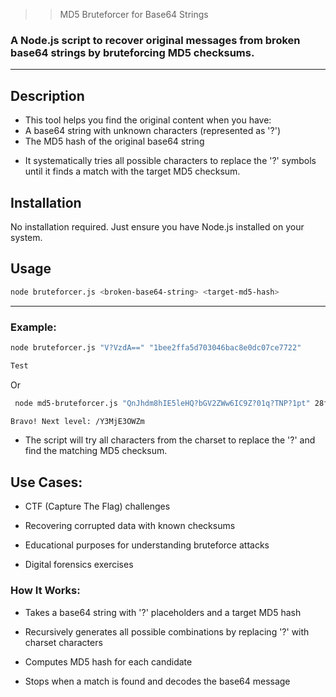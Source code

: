>> MD5 Bruteforcer for Base64 Strings

### A Node.js script to recover original messages from broken base64 strings by bruteforcing MD5 checksums.
--- 
## Description
+ This tool helps you find the original content when you have:
+ A base64 string with unknown characters (represented as '?')
+ The MD5 hash of the original base64 string

- It systematically tries all possible characters to replace the '?' symbols until it finds a match with the target MD5 checksum.

## Installation
No installation required. Just ensure you have Node.js installed on your system.

## Usage
```bash
node bruteforcer.js <broken-base64-string> <target-md5-hash>
```
--- 

### Example:

```bash
node bruteforcer.js "V?VzdA==" "1bee2ffa5d703046bac8e0dc07ce7722"
```
```bash
Test
```
Or

```bash
 node md5-bruteforcer.js "QnJhdm8hIE5leHQ?bGV2ZWw6IC9Z?01q?TNP?1pt" 28f09edf0014c017f06f799e7bda9f79
```
```bash
Bravo! Next level: /Y3MjE3OWZm
```

+ The script will try all characters from the charset to replace the '?' and find the matching MD5 checksum.

## Use Cases:
+ CTF (Capture The Flag) challenges

+ Recovering corrupted data with known checksums

+ Educational purposes for understanding bruteforce attacks

+ Digital forensics exercises

### How It Works:
+ Takes a base64 string with '?' placeholders and a target MD5 hash

+ Recursively generates all possible combinations by replacing '?' with charset characters

+ Computes MD5 hash for each candidate

+ Stops when a match is found and decodes the base64 message







